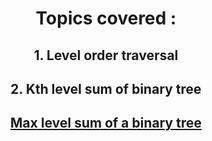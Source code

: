<h1 align= "center"> Topics covered : </h1>

<div align= "center">
    <h2>1. Level order traversal</h2>
    <h2>2. Kth level sum of binary tree</h2>
    <h2> <a href="https://leetcode.com/problems/maximum-level-sum-of-a-binary-tree/">Max level sum of a binary tree</a></h2>

</p>
